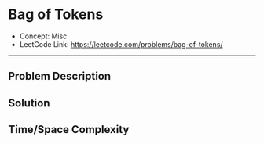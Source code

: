 # Bag of Tokens

- Concept: Misc
- LeetCode Link: https://leetcode.com/problems/bag-of-tokens/

---

## Problem Description

## Solution

## Time/Space Complexity

